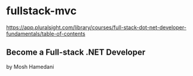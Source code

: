 # fullstack-mvc

https://app.pluralsight.com/library/courses/full-stack-dot-net-developer-fundamentals/table-of-contents

## Become a Full-stack .NET Developer
by Mosh Hamedani
